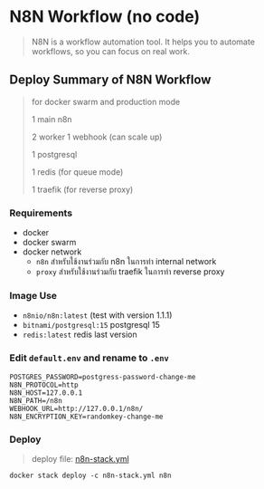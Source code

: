 # N8N Workflow (no code)

> N8N is a workflow automation tool. It helps you to automate workflows, so you can focus on real work.

## Deploy Summary of N8N Workflow

> for docker swarm and production mode
> 
> 1 main n8n
> 
> 2 worker 1 webhook (can scale up)
>
> 1 postgresql
>
> 1 redis (for queue mode)
> 
> 1 traefik (for reverse proxy)

### Requirements

- docker
- docker swarm
- docker network
  - `n8n` สำหรับใช้งานร่วมกับ n8n ในการทำ internal network
  - `proxy` สำหรับใช้งานร่วมกับ traefik ในการทำ reverse proxy


### Image Use
- `n8nio/n8n:latest` (test with version 1.1.1)
- `bitnami/postgresql:15` postgresql 15
- `redis:latest` redis last version


### Edit `default.env` and rename to `.env`
```dotenv
POSTGRES_PASSWORD=postgress-password-change-me
N8N_PROTOCOL=http
N8N_HOST=127.0.0.1
N8N_PATH=/n8n
WEBHOOK_URL=http://127.0.0.1/n8n/
N8N_ENCRYPTION_KEY=randomkey-change-me
```


### Deploy

> deploy file: [n8n-stack.yml](./n8n-stack.yml)
> 


```shell
docker stack deploy -c n8n-stack.yml n8n
```
